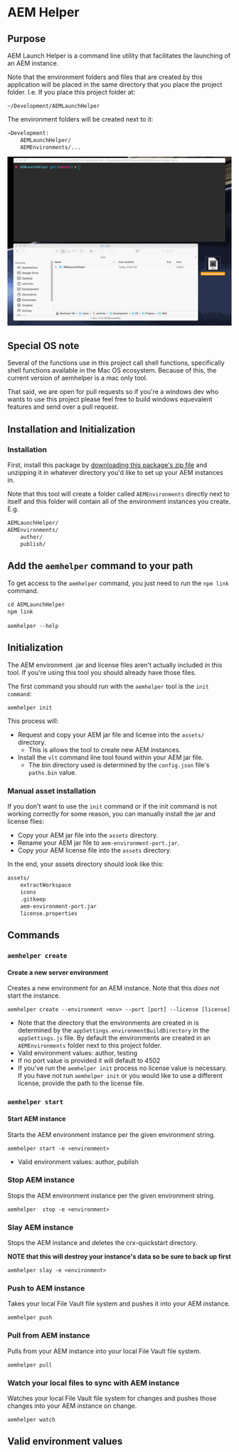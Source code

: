 # AEM Helper

## Purpose

AEM Launch Helper is a command line utility that facilitates the launching of an AEM instance.

Note that the environment folders and files that are created by this application will be placed in the same directory that you place the project folder. I.e. If you place this project folder at:

    ~/Development/AEMLaunchHelper

The environment folders will be created next to it:

    ~Development:
        AEMLaunchHelper/
        AEMEnvironments/...

![launch helper demo](readmeAttachments/aemhelperDemo.gif)

## Special OS note

Several of the functions use in this project call shell functions, specifically shell functions available in the Mac OS ecosystem. Because of this, the current version of aemhelper is a mac only tool.

That said, we are open for pull requests so if you're a windows dev who wants to use this project please feel free to build windows equevalent features and send over a pull request.


## Installation and Initialization

### Installation

First, install this package by [downloading this package's zip file](https://github.com/chris-schmitz/aem-launch-helper/archive/master.zip) and unzipping it in whatever directory you'd like to set up your AEM instances in.

Note that this tool will create a folder called `AEMEnvironments` directly next to itself and this folder will contain all of the environment instances you create. E.g.

    AEMLaunchHelper/
    AEMEnvironments/
        author/
        publish/

## Add the `aemhelper` command to your path

To get access to the `aemhelper` command, you just need to run the `npm link` command.

    cd AEMLaunchHelper
    npm link

    aemhelper --help


## Initialization

The AEM environment .jar and license files aren't actually included in this tool. If you're using this tool you should already have those files.

The first command you should run with the `aemhelper` tool is the `init command`:

    aemhelper init

This process will:

- Request and copy your AEM jar file and license into the `assets/` directory.
    - This is allows the tool to create new AEM instances.
- Install the `vlt` command line tool found within your AEM jar file.
    - The bin directory used is determined by the `config.json` file's `paths.bin` value.

### Manual asset installation

If you don't want to use the `init` command or if the init command is not working correctly for some reason, you can manually install the jar and license flies:

- Copy your AEM jar file into the `assets` directory.
- Rename your AEM jar file to `aem-environment-port.jar`.
- Copy your AEM license file into the `assets` directory.

In the end, your assets directory should look like this:

    assets/
        extractWorkspace
        icons
        .gitkeep
        aem-environment-port.jar
        license.properties

## Commands

### `aemhelper create`
#### Create a new server environment

Creates a new environment for an AEM instance. Note that this _does not_ start the instance.

    aemhelper create --environment <env> --port [port] --license [license]

- Note that the directory that the environments are created in is determined by the `appSettings.environmentBuildDirectory` in the `appSettings.js` file. By default the environments are created in an `AEMEnvironments` folder next to this project folder.
- Valid environment values: author, testing
- If no port value is provided it will default to 4502
- If you've run the `aemhelper init` process no license value is necessary. If you have not run `aemhelper init` or you would like to use a different license, provide the path to the license file.

### `aemhelper start`
#### Start AEM instance

Starts the AEM environment instance per the given environment string.

    aemhelper start -e <environment>

- Valid environment values: author, publish

### Stop AEM instance

Stops the AEM environment instance per the given environment string.

    aemhelper  stop -e <environment>


### Slay AEM instance

Stops the AEM instance and deletes the crx-quickstart directory.

**NOTE that this will destroy your instance's data so be sure to back up first**

    aemhelper slay -e <environment>

### Push to AEM instance

Takes your local File Vault file system and pushes it into your AEM instance.

    aemhelper push

### Pull from AEM instance

Pulls from your AEM instance into your local File Vault file system.

    aemhelper pull

### Watch your local files to sync with AEM instance

Watches your local File Vault file system for changes and pushes those changes into your AEM instance on change.

    aemhelper watch


## Valid environment values
